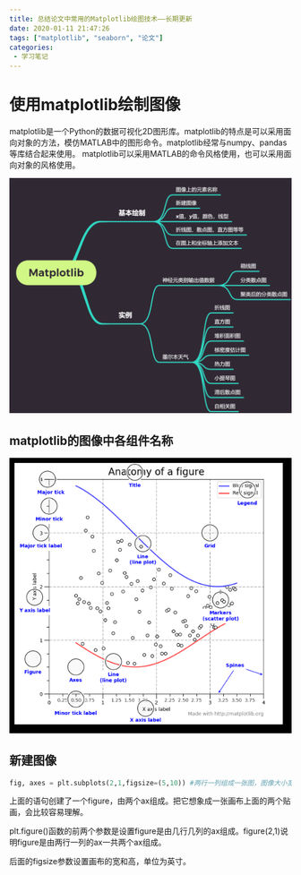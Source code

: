 ```yaml
---
title: 总结论文中常用的Matplotlib绘图技术——长期更新
date: 2020-01-11 21:47:26
tags: ["matplotlib", "seaborn", "论文"]
categories:
 - 学习笔记
---
```


# 使用matplotlib绘制图像

matplotlib是一个Python的数据可视化2D图形库。matplotlib的特点是可以采用面向对象的方法，模仿MATLAB中的图形命令。matplotlib经常与numpy、pandas等库结合起来使用。
matplotlib可以采用MATLAB的命令风格使用，也可以采用面向对象的风格使用。

![](总结论文中常用的Matplotlib绘图技术/2020-01-11-23-58-29.png)

## matplotlib的图像中各组件名称

![](总结论文中常用的Matplotlib绘图技术/2020-01-11-23-42-39.png)

## 新建图像

```python
fig, axes = plt.subplots(2,1,figsize=(5,10)) #两行一列组成一张图，图像大小宽5高10
```
上面的语句创建了一个figure，由两个ax组成。把它想象成一张画布上面的两个贴画，会比较容易理解。

plt.figure()函数的前两个参数是设置figure是由几行几列的ax组成。figure(2,1)说明figure是由两行一列的ax一共两个ax组成。

后面的figsize参数设置画布的宽和高，单位为英寸。

